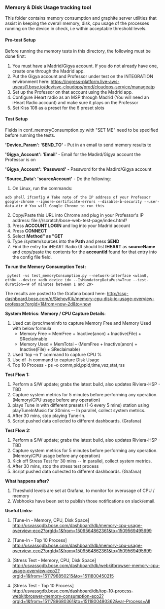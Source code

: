 ### Memory & Disk Usage tracking tool  

This folder contains memory consumption and graphite server utilities that assist in keeping the overall memory, disk, cpu usage of the processes running on the device in check, i.e within acceptable threshold levels.

#### Pre-test Setup

Before running the memory tests in this directory, the following must be done first:
1. You must have a Madrid/Gigya account. If you do not already have one, create one through the Madrid app.
2. Put the Gigya account and Professor under test on the INTEGRATION environment here: https://ingress-platform.live-aws-useast1.bose.io/dev/svc-cloudops/prod/cloudops-service/manageatp
3. Set up the Professor on that account using the Madrid app.
4. Configure iHeart radio as an MSP through Madrid (You will need an iHeart Radio account) and make sure it plays on the Professor
5. Set Kiss 108 as a preset for the 6 preset slots

#### Test Setup

Fields in conf_memoryConsumption.py with "SET ME" need to be specified before running the tests.

__'Device_Param': 'SEND_TO'__ - Put in an email to send memory results to

__'Gigya_Account': 'Email'__ - Email for the Madird/Gigya account the Professor is on

__'Gigya_Account': 'Password'__ - Password for the Madird/Gigya account

__'Source_Data': 'sourceAccount'__ - Do the following:
1. On Linux, run the commands:
```
adb shell ifconfig # Take note of the IP address of your Professor
google-chrome --ignore-certificate-errors --disable-b-security --user-data-dir # You will Google Chrome to run this
```
2. Copy/Paste this URL into Chrome and plug in your Professor's IP address: file:///scratch/bose-web-test-page/index.html?<IP Address>
3. Press __ACCOUNT LOGIN__ and log into your Madrid account
4. Press __CONNECT__
5. Select __Method" as "GET__
6. Type /system/sources into the __Path__ and press __SEND__
7. Find the entry for iHEART Radio (It should list __IHEART__ as __sourceName__ and copy/paste the contents for the __accountId__ found for that entry 
into the config file field.

**To run the Memory Consumption Test:**

```
 pytest -vs test_memoryConsumption.py --network-interface <wlan0, eth0> --device <adb device id> --IsMandatoryDataPush=True --test-duration=<# of minutes between 1 and 29>
```
The results are posted to the Grafana board here: http://ssg-dashboard.bose.com/d/SiehovKik/memory-cpu-disk-io-usage-overview-professor?orgId=1&from=now-2d&to=now

**System Metrics**:
**Memory / CPU Capture Details**:
1. Used cat /proc/meminfo to capture Memory Free and Memory Used with below formula
    * Memory Free = MemFree + Inactive(anon) + Inactive(File) + SReclaimable
    * Memory Used = MemTotal – (MemFree + Inactive(anon) + Inactive(File) + SReclaimable)
2. Used 'top –n 1' command to capture CPU %
3. Use df -h command to capture Disk Usage 
4. Top 10 Process - ps -o comm,pid,ppid,time,vsz,stat,rss

**Test Flow 1:**
1. Perform a S/W update; grabs the latest build, also updates Riviera-HSP - TBD
2. Capture system metrics for 5 minutes before performing any operation. (Memory/CPU usage before any operation)
3. plays Tune in with different presets (1-6 every 5 mins) station using playTuneInMusic for 30mins -- In parallel, collect system metrics.
4. After 30 mins, stop playing Tune-In.
5. Script pushed data collected to different dashboards. (Grafana)

**Test Flow 2:**
1. Perform a S/W update; grabs the latest build, also updates Riviera-HSP - TBD
2. Capture system metrics for 5 minutes before performing any operation. (Memory/CPU usage before any operation)
3. Kick off Stress Test for 30 mins -- In parallel, collect system metrics.
4. After 30 mins, stop the stress test process
5. Script pushed data collected to different dashboards. (Grafana)


**What happens after?**
1. Threshold levels are set at Grafana, to monitor for overusage of CPU / memory
2. Webhooks have been set to publish those notifications on slack/email.

**Useful Links:**
1. [Tune-In - Memory, CPU, Disk Space] <http://usvassgdb.bose.com/dashboard/db/memory-cpu-usage-overview-eco2?orgId=1&from=1509564862361&to=1509569495699>

2. [Tune-In - Top 10 Process] <http://usvassgdb.bose.com/dashboard/db/memory-cpu-usage-overview-eco2?orgId=1&from=1509564862361&to=1509569495699>

3. [Stress Test - Memory, CPU, Disk Space] <http://usvassgdb.bose.com/dashboard/db/webkitbrowser-memory-cpu-usage-overview-eco2?orgId=1&from=1511796850215&to=1511800450215>

4. [Stress Test - Top 10 Process] <http://usvassgdb.bose.com/dashboard/db/top-10-process-webkitbroswer-memory-consumption-eco2?orgId=1&from=1511789680361&to=1511800480362&var-Process=All>
    
